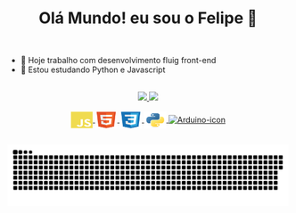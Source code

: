 <div align="center">
  <h1>Olá Mundo! eu sou o Felipe 🤙</h1>
</div>

<br>

<ul>
  <li>🔭 Hoje trabalho com desenvolvimento fluig front-end</li>
  <li>🌱 Estou estudando Python e Javascript</li>
</ul>

<br>

<div align="center">
  <a href="https://github.com/frsouzaa">
  <img height="180em" src="https://github-readme-stats.vercel.app/api?username=frsouzaa&show_icons=true&theme=dark&include_all_commits=true&count_private=true"/>
  <img height="180em" src="https://github-readme-stats.vercel.app/api/top-langs/?username=frsouzaa&layout=compact&langs_count=7&theme=dark"/>
</div>

<div style="display: inline_block" align="center"><br>
  <img align="center" alt="Javascript-icon" height="30" width="40" src="https://raw.githubusercontent.com/devicons/devicon/master/icons/javascript/javascript-plain.svg">
  <img align="center" alt="HTML-icon" height="30" width="40" src="https://raw.githubusercontent.com/devicons/devicon/master/icons/html5/html5-original.svg">
  <img align="center" alt="CSS-icon" height="30" width="40" src="https://raw.githubusercontent.com/devicons/devicon/master/icons/css3/css3-original.svg">
  <img align="center" alt="Python-icon" height="30" width="40" src="https://raw.githubusercontent.com/devicons/devicon/master/icons/python/python-original.svg">
  <img align="center" alt="Arduino-icon" height="30" width="40" src="https://cdn.jsdelivr.net/gh/devicons/devicon/icons/arduino/arduino-original.svg" />
</div>

##
  
![Snake animation](https://github.com/frsouzaa/frsouzaa/blob/output/github-contribution-grid-snake.svg)

